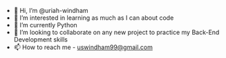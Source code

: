 - 👋 Hi, I’m @uriah-windham
- 👀 I’m interested in learning as much as I can about code
- 🌱 I’m currently Python
- 💞️ I’m looking to collaborate on any new project to practice my Back-End Development skills
- 📫 How to reach me - uswindham99@gmail.com

<!---
uriah-windham/uriah-windham is a ✨ special ✨ repository because its `README.md` (this file) appears on your GitHub profile.
You can click the Preview link to take a look at your changes.
--->
